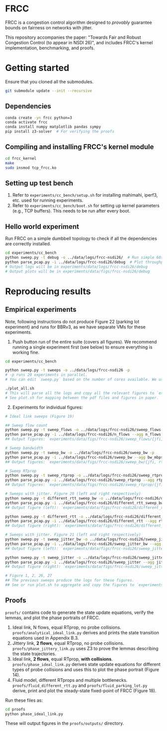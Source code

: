 # FRCC

FRCC is a congestion control algorithm designed to *provably* guarantee bounds
on fairness on networks with jitter.

This repository accompanies the paper: "Towards Fair and Robust Congestion
Control (to appear in NSDI 26)", and includes FRCC's kernel implementation,
benchmarking, and proofs.

# Getting started

Ensure that you cloned all the submodules.

```bash
git submodule update --init --recursive
```

## Dependencies

```bash
conda create -yn frcc python=3
conda activate frcc
conda install numpy matplotlib pandas sympy
pip install z3-solver  # For verifying the proofs
```

## Compiling and installing FRCC's kernel module

```bash
cd frcc_kernel
make
sudo insmod tcp_frcc.ko
```

## Setting up test bench

1. Refer to `experiments/cc_bench/setup.sh` for installing mahimahi, iperf3, etc. used for running experiments.
2. Refer to `experiments/cc_bench/boot.sh` for setting up kernel parameters (e.g., TCP buffers). This needs to be run after every boot.

## Hello world experiment

Run FRCC on a simple dumbbell topology to check if all the dependencies are correctly installed.

```bash
cd experiments/cc_bench
python sweep.py -t debug -o ../data/logs/frcc-nsdi26/  # Run simple 60s experiment
python parse_pcap.py -i ../data/logs/frcc-nsdi26/debug  # Plot throughput and rtt
# Output logs will be in experiments/data/logs/frcc-nsdi26/debug
# Output plots will be in experiments/data/figs/frcc-nsdi26/debug
```

# Reproducing results

## Empirical experiments

Note, following instructions do not produce Figure 22 (parking lot experiment) and runs for BBRv3, as we have separate VMs for these experiments.

1. Push button run of the entire suite (covers all figures). We recommend running a single experiment first (see below) to ensure everything is working fine.

```bash
cd experiments/cc_bench

python sweep.py -t sweeps -o ../data/logs/frcc-nsdi26 -p
# -p runs 20 experiments in parallel.
# You can edit `sweep.py` based on the number of cores available. We use 20 cores when machine has 32 physical cores to ensure limited contention.

./plot_all.sh
# This will parse all the logs and copy all the relevant figures to `experiments/data/figs/frcc-nsdi26/evaluation`.
# See plot.sh for mapping between the pdf files and figures in paper.
```

2. Experiments for individual figures:

```bash
# Ideal link sweeps (Figure 19)

## Sweep flow count
python sweep.py -t sweep_flows -o ../data/logs/frcc-nsdi26/sweep_flows -p
python parse_pcap.py -i ../data/logs/frcc-nsdi26/n_flows --agg n_flows
## Output figures: `experiments/data/figs/frcc-nsdi26/sweep_flows/{jfi, rtt}.pdf`

# Sweep bandwidth
python sweep.py -t sweep_bw -o ../data/logs/frcc-nsdi26/sweep_bw -p
python parse_pcap.py -i ../data/logs/frcc-nsdi26/sweep_bw --agg bw_mbps
## Output figures: `experiments/data/figs/frcc-nsdi26/sweep_bw/{jfi, rtt}.pdf`

# Sweep RTprop
python sweep.py -t sweep_rtprop -o ../data/logs/frcc-nsdi26/sweep_rtprop -p
python parse_pcap.py -i ../data/logs/frcc-nsdi26/sweep_rtprop --agg rtprop_ms
## Output figures: `experiments/data/figs/frcc-nsdi26/sweep_rtprop/{jfi, rtt}.pdf`

# Sweeps with jitter. Figure 20 (left and right respectively)
python sweep.py -t different_rtt_sweep_bw -o ../data/logs/frcc-nsdi26/different_rtt_sweep_bw -p
python parse_pcap.py -i ../data/logs/frcc-nsdi26/different_rtt_sweep_bw --agg bw_mbps
## Output figure (left): `experiments/data/figs/frcc-nsdi26/different_rtt_sweep_bw/xput_ratio.pdf`

python sweep.py -t different_rtt -o ../data/logs/frcc-nsdi26/different_rtt -p
python parse_pcap.py -i ../data/logs/frcc-nsdi26/different_rtt --agg rtprop_ratio
## Output figure (right): `experiments/data/figs/frcc-nsdi26/different_rtt/xput_ratio.pdf`

# Sweeps with jitter. Figure 21 (left and right respectively)
python sweep.py -t sweep_jitter_bw -o ../data/logs/frcc-nsdi26/sweep_jitter_bw -p
python parse_pcap.py -i ../data/logs/frcc-nsdi26/sweep_jitter_bw --agg bw_mbps
## Output figure (left): `experiments/data/figs/frcc-nsdi26/sweep_jitter_bw/xput_ratio.pdf`

python sweep.py -t sweep_jitter -o ../data/logs/frcc-nsdi26/sweep_jitter -p
python parse_pcap.py -i ../data/logs/frcc-nsdi26/sweep_jitter --agg jitter_ms
## Output figure (right): `experiments/data/figs/frcc-nsdi26/sweep_jitter/xput_ratio.pdf`

# Figure 1, 2, 26, 27
## The previous sweeps produce the logs for these figures.
## See or run plot.sh to aggregate and copy the figures to `experiments/data/figs/frcc-nsdi26/evaluation/timeseries`.
```

## Proofs

`proofs/` contains code to generate the state update equations, verify the lemmas, and plot the phase portraits of FRCC.

1. Ideal link, N flows, equal RTprop, no probe collisions.
`proofs/analytical_ideal_link.py` derives and prints the state transition equations used in Appendix B.3.
2. Jittery link, **2 flows**, equal RTprop, no probe collisions.
`proofs/phase_jittery_link.py` uses Z3 to prove the lemmas describing the state trajectories.
3. Ideal link, **2 flows**, equal RTprop, **with collisions**.
`proofs/phase_ideal_link.py` derives state update equations for different types of probe collisions and uses this to plot the phase portrait (Figure 14).
4. Fluid model, different RTprops and multiple bottlenecks.
`proofs/fluid_different_rtt.py` and `proofs/fluid_parking_lot.py` derive, print and plot the steady-state fixed-point of FRCC (Figure 18).

Run these files as:

```bash
cd proofs
python phase_ideal_link.py
```

These will output figures in the `proofs/outputs/` directory.
